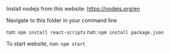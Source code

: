 Install nodejs from this website: https://nodejs.org/en

Navigate to this folder in your command line

run: `npm install react-scripts`
run: `npm install package.json`

To start website, run: `npm start`